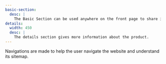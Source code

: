 ```yaml
---
basic-section:
  desc: |
    The Basic Section can be used anywhere on the front page to share information accompanied by a photo. The section must lead to another page on the website.
details:
  width: 450
  desc: |
    The details section gives more information about the product.
---
```


Navigations are made to help the user navigate the website and understand its sitemap.
